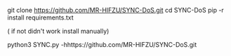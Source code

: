 git clone https://github.com/MR-HIFZU/SYNC-DoS.git
cd SYNC-DoS
pip -r install requirements.txt

( if not didn't work install manually)

python3 SYNC.py -hhttps://github.com/MR-HIFZU/SYNC-DoS.git
